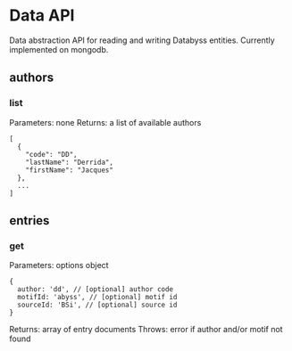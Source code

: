 # Data API

Data abstraction API for reading and writing Databyss entities. Currently implemented on mongodb.

## authors

### list
Parameters: none
Returns: a list of available authors
```
[
  {
    "code": "DD",
    "lastName": "Derrida",
    "firstName": "Jacques"
  },
  ...
]
```

## entries

### get
Parameters: options object
```
{
  author: 'dd', // [optional] author code
  motifId: 'abyss', // [optional] motif id
  sourceId: 'BSi', // [optional] source id
}
```
Returns: array of entry documents
Throws: error if author and/or motif not found
